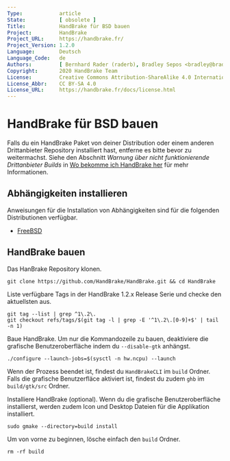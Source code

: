 ```yaml
---
Type:            article
State:           [ obsolete ]
Title:           HandBrake für BSD bauen
Project:         HandBrake
Project_URL:     https://handbrake.fr/
Project_Version: 1.2.0
Language:        Deutsch
Language_Code:   de
Authors:         [ Bernhard Rader (raderb), Bradley Sepos <bradley@bradleysepos.com> (BradleyS) ]
Copyright:       2020 HandBrake Team
License:         Creative Commons Attribution-ShareAlike 4.0 International
License_Abbr:    CC BY-SA 4.0
License_URL:     https://handbrake.fr/docs/license.html
---
```


HandBrake für BSD bauen
==========================

Falls du ein HandBrake Paket von deiner Distribution oder einem anderen Drittanbieter Repository installiert hast, entferne es bitte bevor zu weitermachst. Siehe den Abschnitt *Warnung über nicht funktionierende Drittanbieter Builds* in [Wo bekomme ich HandBrake her](../get-handbrake/where-to-get-handbrake.html) für mehr Informationen.

## Abhängigkeiten installieren

Anweisungen für die Installation von Abhängigkeiten sind für die folgenden Distributionen verfügbar.

- [FreeBSD](install-dependencies-freebsd.html)

## HandBrake bauen

Das HanBrake Repository klonen.

    git clone https://github.com/HandBrake/HandBrake.git && cd HandBrake

Liste verfügbare Tags in der HandBrake 1.2.x Release Serie und checke den aktuellsten aus.

    git tag --list | grep ^1\.2\.
    git checkout refs/tags/$(git tag -l | grep -E '^1\.2\.[0-9]+$' | tail -n 1)

Baue HandBrake. Um nur die Kommandozeile zu bauen, deaktiviere die grafische Benutzeroberfläche indem du `--disable-gtk` anhängst.

    ./configure --launch-jobs=$(sysctl -n hw.ncpu) --launch

Wenn der Prozess beendet ist, findest du `HandBrakeCLI` im `build` Ordner. Falls die grafische Benutzerfläce aktiviert ist, findest du zudem `ghb` im `build/gtk/src` Ordner.

Installiere HandBrake (optional). Wenn du die grafische Benutzeroberfläche installierst, werden zudem Icon und Desktop Dateien für die Applikation installiert.

    sudo gmake --directory=build install

Um von vorne zu beginnen, lösche einfach den `build` Ordner.

    rm -rf build
